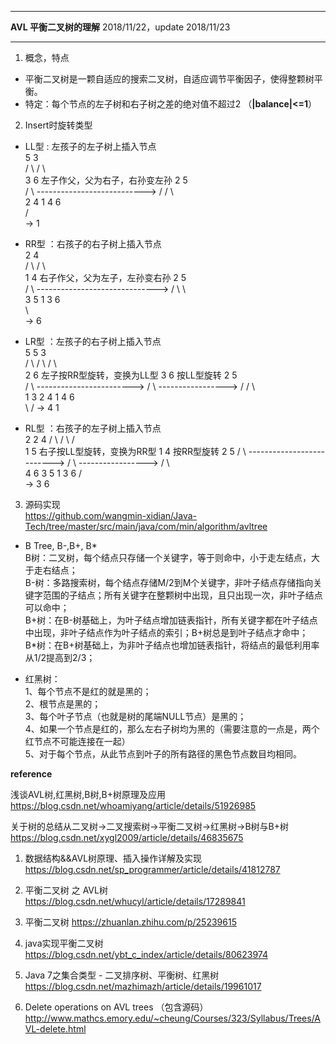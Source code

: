 ******************************************
**AVL 平衡二叉树的理解**   2018/11/22，update 2018/11/23
*******************************************
1. 概念，特点
 - 平衡二叉树是一颗自适应的搜索二叉树，自适应调节平衡因子，使得整颗树平衡。
 - 特定：每个节点的左子树和右子树之差的绝对值不超过2 （**|balance|<=1**）

2. Insert时旋转类型   
 - LL型 : 左孩子的左子树上插入节点      
          5                                                   3      
         / \                                                 / \      
        3    6     左子作父，父为右子，右孙变左孙              2   5      
       / \         --------------------------->            /   / \      
      2   4                                               1   4   6       
     /      
 -> 1     
 
 - RR型 ：右孩子的右子树上插入节点         
     2                                                        4      
    / \                                                      / \       
   1   4          右子作父，父为左子，左孙变右孙               2   5      
      / \         ------------------------------>          / \   \       
     3   5                                                1   3   6       
          \        
       ->  6       
 
 - LR型 ：左孩子的右子树上插入节点    
        5                                           5                                       3      
       / \                                         / \                                     / \    
      2   6    左子按RR型旋转，变换为LL型           3   6            按LL型旋转              2   5    
     / \       ------------------------>         / \           ----------------->        /   / \    
    1   3                                       2   4                                   1   4   6     
         \                                     /
      ->  4                                   1
 
 
 - RL型 ：右孩子的左子树上插入节点  
     2                                           2                                        4
    / \                                         / \                                      / \
   1   5     右子按LL型旋转，变换为RR型          1   4           按RR型旋转                2   5
      / \    -------------------------->          / \         ----------------->       / \   \
     4   6                                       3   5                                1   3   6
     /                                                \
-> 3                                                   6
 
 

 
 
 
 
 
3. 源码实现   
 https://github.com/wangmin-xidian/Java-Tech/tree/master/src/main/java/com/min/algorithm/avltree
 
 
- B Tree, B-,B+, B*   
B树：二叉树，每个结点只存储一个关键字，等于则命中，小于走左结点，大于走右结点；    
B-树：多路搜索树，每个结点存储M/2到M个关键字，非叶子结点存储指向关键字范围的子结点；所有关键字在整颗树中出现，且只出现一次，非叶子结点可以命中；   
B+树：在B-树基础上，为叶子结点增加链表指针，所有关键字都在叶子结点中出现，非叶子结点作为叶子结点的索引；B+树总是到叶子结点才命中；     
B*树：在B+树基础上，为非叶子结点也增加链表指针，将结点的最低利用率从1/2提高到2/3；    

- 红黑树：     
1、每个节点不是红的就是黑的；    
2、根节点是黑的；     
3、每个叶子节点（也就是树的尾端NULL节点）是黑的；      
4、如果一个节点是红的，那么左右子树均为黑的（需要注意的一点是，两个红节点不可能连接在一起）     
5、对于每个节点，从此节点到叶子的所有路径的黑色节点数目均相同。     


 
 

**reference** 

浅谈AVL树,红黑树,B树,B+树原理及应用 https://blog.csdn.net/whoamiyang/article/details/51926985

关于树的总结从二叉树->二叉搜索树->平衡二叉树->红黑树->B树与B+树  https://blog.csdn.net/xygl2009/article/details/46835675

1. 数据结构&&AVL树原理、插入操作详解及实现   
https://blog.csdn.net/sp_programmer/article/details/41812787

2. 平衡二叉树 之 AVL树   
https://blog.csdn.net/whucyl/article/details/17289841

3. 平衡二叉树 
  https://zhuanlan.zhihu.com/p/25239615
4. java实现平衡二叉树  
  https://blog.csdn.net/ybt_c_index/article/details/80623974

5. Java 7之集合类型 - 二叉排序树、平衡树、红黑树  
  https://blog.csdn.net/mazhimazh/article/details/19961017

6. Delete operations on AVL trees （包含源码）
http://www.mathcs.emory.edu/~cheung/Courses/323/Syllabus/Trees/AVL-delete.html




